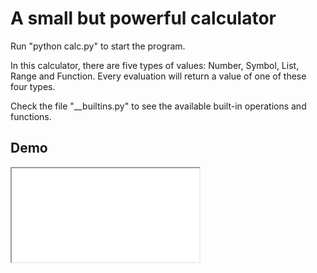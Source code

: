 # A small but powerful calculator

Run "python calc.py" to start the program.

In this calculator, there are five types of values: Number, Symbol, List, Range and Function.
Every evaluation will return a value of one of these four types.  

Check the file "__builtins.py" to see the available built-in operations and functions.  

## Demo

<iframe src="demo.gif">  

## Features

- Evaluation of simple arithmetic expressions  
    **Examples**: 1+3, 0.5*2, -8^(4-2), 147 % 43 (modular arithmetic), 52 // 17 (integer division),
    8 & 3 (bitwise "and" operation), 1e10 \* 3e-5 (supports scientific notation)
- History  
    Use keyword **'** to represent the result of the last calculation.  
    Use keyword **'\<n>** to represent the result of the \<n>th calculation.  
    Use keyword **"** to represent the second last result.  
    Use keyword **ENV** to let the calculator print all variable bindings in the global environment.
- Multiline expression  
    Use **\\** at the end of the line to indicate that the expression continues in the next line.  
- Omit displaying result  
    Use **;** at the end of the line.  
- Complex numbers  
    The keyword **I** represents the imaginary number "i" in mathematics.  
  
    **Examples**:
  - (3+4I)*(2-6I)
  - z:=3+4I  
    [real(z), imag(z), angle(z), abs(z), conj(z)]  
- Evaluation of boolean expressions  
    Return 1 if the result is true, otherwise return 0  
    **Examples**: 3 > 2, 2 = 2, x = y xor x = z, x > 0 and x < 2, not (a or b) = (not a and not b)
- Definition and evaluation of variables  
    A legitimate variable name begins with a letter and only contains digits, letters, underscores and '?'
    (only used at the end of the name of a function that does a judgement).
    **Syntax**: \<var> := \<exp>  
    **Examples**: x := 1, g := x > 2, c := x if x > 2 else 0
- Symbol  
    A symbol is represented by an underscore '_' followed by a legitimate variable name.  
    **Examples**: _x, _y, _angle
- Definition and evaluation of functions  
  
    **Examples**:  
  - f(x, y) := 2x + y
  - f(3, 2) = 8
  - cot(x) := 1/tan(x)  
  - fact(n) := 1 if n=0 else n*fact(n-1)
  - d(f) := {x} (f(x+0.0001)-f(x))/0.0001;  
    newton(f, x) := {update: {x} x - f(x)/d(f)(x)} \  
    x if abs(f(x)) \< 0.0001 else newton(f, update(x));  
    newton(sin, 3)  (return: 3.1416)
- Lambda expression (anonymous function)  
    A lambda expression directly evaluates to a function, whose parameters are inside the brace and function body is the expression after the braces.  
    **Syntax**: {\<par1>, \<par2>, ...} \<exp>  
  
    **Examples**:
  - fact := {n} 1 if n=0 else n*fact(n-1)
  - compose := {f, g} {x} f(g(x))
- Conditional expression  
    **Syntax 1**: \<exp1> if \<cond> else \<exp2>  
    (if \<cond> holds then the expression is evaluated as \<exp1>, otherwise as \<exp2>)  
  
    **Examples**:  
  - step(x) := 0 if x<0 else 1
  - ramp(x) := 0 if x<0 else x  
  - rect(x) := 0 if x<-1 else 1 if x<=1 else 0  

  **Syntax 2**: cases \<exp1>, \<cond1>; \<exp2>, \<cond2>; ... ; \<expElse> (note that for the lase expression there is no condition to examine)  
  
  **Examples**:  
  
  - max(x, y, z) := cases x, x > y and x > z; y, y > z; z
- Local environment  
    **Syntax**: {\<par1>: \<val1>, \<par2>: \<val2>, ...} \<exp>  
    In fact, it is identical to **({\<par1>, \<par2>, ...} \<exp>)(\<val1>, \<val2>, ...)**.  
  
    **Examples**:  
  - {exp: a_very_long_expression} sqrt(exp) + exp + exp^2
  - binomial(n, m) := 1 if (n=0 or m=0 or m=n) else {b1:binomial(n-1, m-1), b2:binomial(n-1,   m)} b1 + b2  
- List  
    **Syntax**: [\<exp1>, \<exp2>, ...]  
    The keyword **in** can examine whether an element is contained in a list.  
    The operation **+** can concatenate two lists together (you should not apply the **+** operation on a number and a list).  
  
    **Examples**:
  - l := [1, 2, 3]
    3 in l
  - [1, 2]+[3, 4]
  - sum([1, 2, 3, 4]) (the "sum" function returns the sum of all elements of a list)  
  - sum([[1, 2], [3, 4]]) (since we can concatenate two lists by "+", the "sum" function will concatenate all lists in the list) (return: [1, 2, 3, 4])
- List subscription  
    **Syntax 1**: \<list>@\<index>  
    You can use either an integer, a list or a range as the index of the list. When using a list or a range, you will get a sub-list containing the elements whose indices lie in this range.  
    **Syntax 2**: \<list>[\<i1>, \<i2>, ..., \<in>]  
    This syntax is equivalent to sequentially subscripting \<list> by \<i1>, \<i2>, ...  
    **Note**: The advantage of the **@** symbol is that it is actually an operation, so the expression on its right is evaluated first. Thus, you are allowed to evaluate expressions like **l@s**, **l@[1, 2, 5]**, etc. Its disadvantage is that you are unable to slice the list till its end.  
  
    **Examples**:  
  - [1, 2, 3]@1
  - [1, 2][-1] (a negative index means counting from the end of the list) (return: 2)
  - [1, 2, 3]@(1~2) (return: [2, 3])
  - [1, 2, 3, 4, 5]@[i for i in range(5) if i%2] (return: 2, 4)
  - m := [[1, 2, 3], [3, 4, 5]]
    m[0, 1] (return: 2)
- List slicing  
    **Syntax**: \<list>[\<start>:\<end>(:\<step>)]
    This syntax is identical to the list slicing syntax in python.
    The second colon can be omitted, when \<step> is 1 as default.
    When \<start> is omitted, it is set to 0; when \<end> is omitted, it is set to the end of the list.  
  
    **Examples**:  
  - l := [1, 2, 3, 4, 5]  
    [l[1:], l[:3], l[:], l[:2:-1], l[::2]] (return: [[2, 3, 4, 5], [1, 2, 3], [1, 2, 3, 4, 5], [5, 4], [1, 3, 5]])
- Range  
    A range is a different type from list. A value of type "range" is an instance of the python class range.  
    There are two ways to generate a "range" type value: by using the symbol "\~" or by the builtin function "range".  
    The expression "a\~b" evaluates to a range including all integers from a to b.  
    The "range" function, however, is identical to the python function "range", which excludes the second argument from the range. Besides, you can use a third argument in the function "range" to specify the step of the range.  
    If a range is used as the index of a list, a sub-list containing elements whose indices lies in this range will be returned.  
  
    **Examples**:
  - r := 1~4  
    list(r) (converts a range to a list, return: [1, 2, 3, 4])
  - sum([i^2 for i in 1~10])
  - r := range(1, 4), list(r) (return: [1, 2, 3])
  - r := range(9, 1, -2) (return: [9, 7, 5, 3])
- List comprehension  
    Use the same syntax as in python: [\<exp> for \<arg1> in \<range1> if \<cond1> for \<arg2> in \<range2> if \<cond2> ...]  
    Note that \<range> does not necessarily have to be a range type value - it can also be a list.  
  
    **Examples**:
  - [i for i in range(4) if i%2] (return: [1, 3])
  - m := [[1, 2, 3],[3, 4, 5],[5, 6, 7]]  
    m@[range(2), [i for i in [0, 1, 2] if i%2]] (return: [[2],[4]])
  - [i\*j for i in range(10) if i%3 for j in range(10) if i+j>6]
  - sum([i^2 for i in 1~10])
  - differentiate_polynomial(coeff_list) := let {l:coeff_list} [l@i * i for i in range(len(l)) if i > 0]
- Comment  
    Use **#** to comment.
- Load files  
    Use the keyword "load" appended by a sequence of file names (located in "modules") to load these files. You can use "ENV" after the loading to check what definitions have been appended.  
    The calculator will run through the loaded file and load its definitions into the current environment. However, the current evaluation history will not be affected.  
    The loading command has two extra options: verbose and test. To turn on the verbose option, add "-v" in your command; to turn on the test option, add "-t" in your command. The testing process will be explained in the next section.  
  
    **Examples**:
  - load ../examples/merge_sort examples/btree
  - 12  
    load somefile  
    ' (return: 12)
  - load la -t
  - load scinums -v
- Create modules and testing  
    If you want to write a module by yourself, create a file inside the "modules" directory and write your definitions in it. To test your module, add the expected value after an expression as a comment. Besides, to better organize your module, you can separate your definitions and tests; if you add a line of comment: "#TEST" and put tour tests below it, the calculator will not run these tests when you load without the test option.  
  
    **An example of a module**:
  - (Inside a module "sample")  
    f(x) := x^2 + 2*x + 1;  
    const := sqrt(2) - 1;  
    \#TEST  
    f(const)  # 2
  - (In the calculator)  
    load sample -t (it will tell you tests have been passed)  
    const (return 0.4142)
- Import python modules
    Use the keyword "import" appended by a sequence of python module names (located in "pymodules") to import the definitions in these modules. To create such an importable module, you must create a python file in the "pymodules" directory and apply a variable "definitions" bound to a dict object, containing the definitions you want to export (the main program will only import "definitions" in this file). This feature is used to empower calculator with python functions and powerful python modules like numpy and sympy.  
  
    **Example**:
  
  - import gauss_jordan

You can find more examples in the "examples" folder.  
